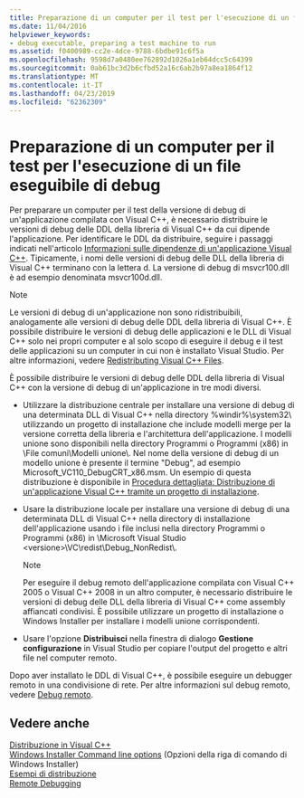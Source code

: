 ```yaml
---
title: Preparazione di un computer per il test per l'esecuzione di un file eseguibile di debug
ms.date: 11/04/2016
helpviewer_keywords:
- debug executable, preparing a test machine to run
ms.assetid: f0400989-cc2e-4dce-9788-6bdbe91c6f5a
ms.openlocfilehash: 9598d7a0480ee762892d1026a1eb64dcc5c64399
ms.sourcegitcommit: 0ab61bc3d2b6cfbd52a16c6ab2b97a8ea1864f12
ms.translationtype: MT
ms.contentlocale: it-IT
ms.lasthandoff: 04/23/2019
ms.locfileid: "62362309"
---
```

# <a name="preparing-a-test-machine-to-run-a-debug-executable"></a>Preparazione di un computer per il test per l'esecuzione di un file eseguibile di debug

Per preparare un computer per il test della versione di debug di un'applicazione compilata con Visual C++, è necessario distribuire le versioni di debug delle DDL della libreria di Visual C++ da cui dipende l'applicazione. Per identificare le DDL da distribuire, seguire i passaggi indicati nell'articolo [Informazioni sulle dipendenze di un'applicazione Visual C++](understanding-the-dependencies-of-a-visual-cpp-application.md). Tipicamente, i nomi delle versioni di debug delle DLL della libreria di Visual C++ terminano con la lettera d. La versione di debug di msvcr100.dll è ad esempio denominata msvcr100d.dll.

> [!NOTE]
>  Le versioni di debug di un'applicazione non sono ridistribuibili, analogamente alle versioni di debug delle DDL della libreria di Visual C++. È possibile distribuire le versioni di debug delle applicazioni e le DLL di Visual C++ solo nei propri computer e al solo scopo di eseguire il debug e il test delle applicazioni su un computer in cui non è installato Visual Studio. Per altre informazioni, vedere [Redistributing Visual C++ Files](redistributing-visual-cpp-files.md).

È possibile distribuire le versioni di debug delle DDL della libreria di Visual C++ con la versione di debug di un'applicazione in tre modi diversi.

- Utilizzare la distribuzione centrale per installare una versione di debug di una determinata DLL di Visual C++ nella directory %windir%\system32\ utilizzando un progetto di installazione che include modelli merge per la versione corretta della libreria e l'architettura dell'applicazione. I modelli unione sono disponibili nella directory Programmi o Programmi (x86) in \File comuni\Modelli unione\\. Nel nome della versione di debug di un modello unione è presente il termine "Debug", ad esempio Microsoft_VC110_DebugCRT_x86.msm. Un esempio di questa distribuzione è disponibile in [Procedura dettagliata: Distribuzione di un'applicazione Visual C++ tramite un progetto di installazione](walkthrough-deploying-a-visual-cpp-application-by-using-a-setup-project.md).

- Usare la distribuzione locale per installare una versione di debug di una determinata DLL di Visual C++ nella directory di installazione dell'applicazione usando i file inclusi nella directory Programmi o Programmi (x86) in \Microsoft Visual Studio \<versione>\VC\redist\Debug_NonRedist\\.

    > [!NOTE]
    >  Per eseguire il debug remoto dell'applicazione compilata con Visual C++ 2005 o Visual C++ 2008 in un altro computer, è necessario distribuire le versioni di debug delle DLL della libreria di Visual C++ come assembly affiancati condivisi. È possibile utilizzare un progetto di installazione o Windows Installer per installare i modelli unione corrispondenti.

- Usare l'opzione **Distribuisci** nella finestra di dialogo **Gestione configurazione** in Visual Studio per copiare l'output del progetto e altri file nel computer remoto.

Dopo aver installato le DDL di Visual C++, è possibile eseguire un debugger remoto in una condivisione di rete. Per altre informazioni sul debug remoto, vedere [Debug remoto](/visualstudio/debugger/remote-debugging.md).

## <a name="see-also"></a>Vedere anche

[Distribuzione in Visual C++](deployment-in-visual-cpp.md)<br>
[Windows Installer Command line options](/windows/desktop/Msi/command-line-options) (Opzioni della riga di comando di Windows Installer)<br>
[Esempi di distribuzione](deployment-examples.md)<br>
[Remote Debugging](/visualstudio/debugger/remote-debugging.md)
